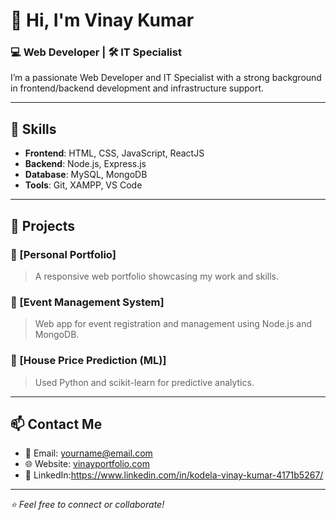 # 👋 Hi, I'm Vinay Kumar

### 💻 Web Developer | 🛠️ IT Specialist

I’m a passionate Web Developer and IT Specialist with a strong background in frontend/backend development and infrastructure support.

---

## 🧠 Skills

- **Frontend**: HTML, CSS, JavaScript, ReactJS
- **Backend**: Node.js, Express.js
- **Database**: MySQL, MongoDB
- **Tools**: Git, XAMPP, VS Code

---

## 📁 Projects

### 🔹 [Personal Portfolio]
> A responsive web portfolio showcasing my work and skills.

### 🔹 [Event Management System]
> Web app for event registration and management using Node.js and MongoDB.

### 🔹 [House Price Prediction (ML)]
> Used Python and scikit-learn for predictive analytics.

---

## 📫 Contact Me

- 📧 Email: yourname@email.com  
- 🌐 Website: [vinayportfolio.com](https://vinayportfolio.com)  
- 🔗 LinkedIn:https://www.linkedin.com/in/kodela-vinay-kumar-4171b5267/

---

_⭐ Feel free to connect or collaborate!_
